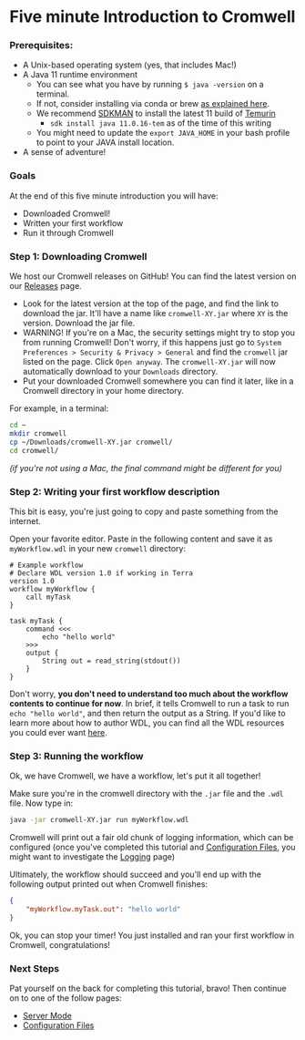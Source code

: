 # Five minute Introduction to Cromwell

### Prerequisites:

* A Unix-based operating system (yes, that includes Mac!)
* A Java 11 runtime environment 
    * You can see what you have by running `$ java -version` on a terminal.
    * If not, consider installing via conda or brew [as explained here](../Releases.md).
    * We recommend [SDKMAN](https://sdkman.io/install) to install the latest 11 build of [Temurin](https://adoptium.net/temurin/releases/?version=11)
      * `sdk install java 11.0.16-tem` as of the time of this writing
    * You might need to update the `export JAVA_HOME` in your bash profile to point to your JAVA install location.
* A sense of adventure!

### Goals

At the end of this five minute introduction you will have:

- Downloaded Cromwell!
- Written your first workflow
- Run it through Cromwell

### Step 1: Downloading Cromwell

We host our Cromwell releases on GitHub! You can find the latest version on our [Releases](https://github.com/broadinstitute/cromwell/releases/latest) page.

* Look for the latest version at the top of the page, and find the link to download the jar. It'll have a name like `cromwell-XY.jar` where `XY` is the version. Download the jar file.
* WARNING! If you're on a Mac, the security settings might try to stop you from running Cromwell! Don't worry, if this happens just go to `System Preferences > Security & Privacy > General` and find the `cromwell` jar listed on the page. Click `Open anyway`. The `cromwell-XY.jar` will now automatically download to your `Downloads` directory.
* Put your downloaded Cromwell somewhere you can find it later, like in a Cromwell directory in your home directory.

For example, in a terminal:
```sh
cd ~
mkdir cromwell
cp ~/Downloads/cromwell-XY.jar cromwell/
cd cromwell/
```
_(if you're not using a Mac, the final command might be different for you)_


### Step 2: Writing your first workflow description

This bit is easy, you're just going to copy and paste something from the internet.

Open your favorite editor. Paste in the following content and save it as `myWorkflow.wdl` in your new `cromwell` directory:

```wdl
# Example workflow
# Declare WDL version 1.0 if working in Terra
version 1.0
workflow myWorkflow {
	call myTask
}

task myTask {
	command <<<
		echo "hello world"
	>>>
	output {
		String out = read_string(stdout())
	}
}
```

Don't worry, **you don't need to understand too much about the workflow contents to continue for now**. In brief, it tells Cromwell to run a task to run `echo "hello world"`, and then return the output as a String. If you'd like to learn more about how to author WDL, you can find all the WDL resources you could ever want [here](https://github.com/openwdl/wdl).

### Step 3: Running the workflow

Ok, we have Cromwell, we have a workflow, let's put it all together! 

Make sure you're in the cromwell directory with the `.jar` file and the `.wdl` file. Now type in:
```sh
java -jar cromwell-XY.jar run myWorkflow.wdl
```

Cromwell will print out a fair old chunk of logging information, which can be configured (once you've completed this tutorial and [Configuration Files](ConfigurationFiles), you might want to investigate the [Logging](../Logging) page)

Ultimately, the workflow should succeed and you'll end up with the following output printed out when Cromwell finishes:
```json
{
	"myWorkflow.myTask.out": "hello world"
}
```

Ok, you can stop your timer! You just installed and ran your first workflow in Cromwell, congratulations!

### Next Steps

Pat yourself on the back for completing this tutorial, bravo! Then continue on to one of the follow pages:

* [Server Mode](ServerMode)
* [Configuration Files](ConfigurationFiles)
